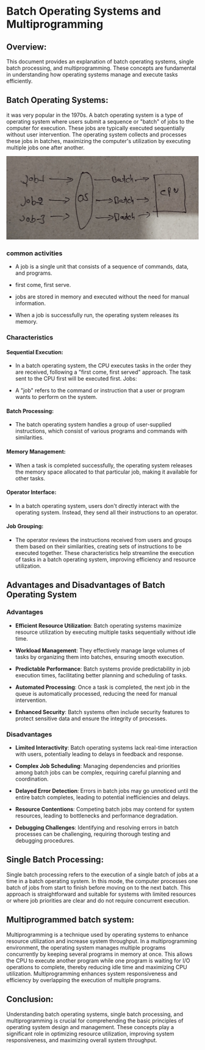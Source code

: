 # Batch Operating Systems and Multiprogramming

## Overview:

This document provides an explanation of batch operating systems, single batch processing, and multiprogramming. These concepts are fundamental in understanding how operating systems manage and execute tasks efficiently.

## Batch Operating Systems:

it was very popular in the 1970s. A batch operating system is a type of operating system where users submit a sequence or "batch" of jobs to the computer for execution. These jobs are typically executed sequentially without user intervention. The operating system collects and processes these jobs in batches, maximizing the computer's utilization by executing multiple jobs one after another.

![Batch Operating System](./images/batchOs.jpeg)


### common activities 

* A job is a single unit that consists of a sequence of commands, data, and programs.

* first come, first serve.

* jobs are stored in memory and executed without the need for manual information.

* When a job is successfully run, the operating system releases its memory.

### Characteristics

#### Sequential Execution:

* In a batch operating system, the CPU executes tasks in the order they are received, following a "first come, first served" approach. The task sent to the CPU first will be executed first.
Jobs:

* A "job" refers to the command or instruction that a user or program wants to perform on the system.

#### Batch Processing:

* The batch operating system handles a group of user-supplied instructions, which consist of various programs and commands with similarities.

#### Memory Management:

* When a task is completed successfully, the operating system releases the memory space allocated to that particular job, making it available for other tasks.

#### Operator Interface:

* In a batch operating system, users don't directly interact with the operating system. Instead, they send all their instructions to an operator.

#### Job Grouping:

* The operator reviews the instructions received from users and groups them based on their similarities, creating sets of instructions to be executed together.
These characteristics help streamline the execution of tasks in a batch operating system, improving efficiency and resource utilization.

## Advantages and Disadvantages of Batch Operating System

### Advantages

- **Efficient Resource Utilization**: Batch operating systems maximize resource utilization by executing multiple tasks sequentially without idle time.

- **Workload Management**: They effectively manage large volumes of tasks by organizing them into batches, ensuring smooth execution.

- **Predictable Performance**: Batch systems provide predictability in job execution times, facilitating better planning and scheduling of tasks.

- **Automated Processing**: Once a task is completed, the next job in the queue is automatically processed, reducing the need for manual intervention.

- **Enhanced Security**: Batch systems often include security features to protect sensitive data and ensure the integrity of processes.

### Disadvantages

- **Limited Interactivity**: Batch operating systems lack real-time interaction with users, potentially leading to delays in feedback and response.

- **Complex Job Scheduling**: Managing dependencies and priorities among batch jobs can be complex, requiring careful planning and coordination.

- **Delayed Error Detection**: Errors in batch jobs may go unnoticed until the entire batch completes, leading to potential inefficiencies and delays.

- **Resource Contentions**: Competing batch jobs may contend for system resources, leading to bottlenecks and performance degradation.

- **Debugging Challenges**: Identifying and resolving errors in batch processes can be challenging, requiring thorough testing and debugging procedures.








## Single Batch Processing:

Single batch processing refers to the execution of a single batch of jobs at a time in a batch operating system. In this mode, the computer processes one batch of jobs from start to finish before moving on to the next batch. This approach is straightforward and suitable for systems with limited resources or where job priorities are clear and do not require concurrent execution.

## Multiprogrammed batch system:

Multiprogramming is a technique used by operating systems to enhance resource utilization and increase system throughput. In a multiprogramming environment, the operating system manages multiple programs concurrently by keeping several programs in memory at once. This allows the CPU to execute another program while one program is waiting for I/O operations to complete, thereby reducing idle time and maximizing CPU utilization. Multiprogramming enhances system responsiveness and efficiency by overlapping the execution of multiple programs.

## Conclusion:

Understanding batch operating systems, single batch processing, and multiprogramming is crucial for comprehending the basic principles of operating system design and management. These concepts play a significant role in optimizing resource utilization, improving system responsiveness, and maximizing overall system throughput.

